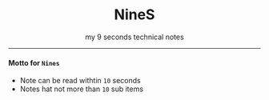 <div align="center">
  <span class="iconify" data-icon="whh:ninegag" data-inline="false" width="100"></span>
  <h1>NineS</h1>
  <p>my 9 seconds technical notes</p>
</div>

---

#### Motto for `Nines`
- Note can be read withtin <code>10</code> seconds
- Notes hat not more than <code>10</code> sub items
